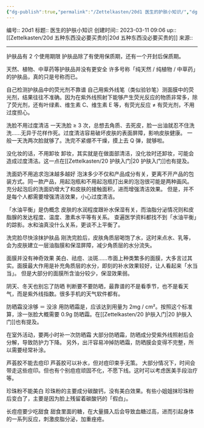 ```yaml
---
{"dg-publish":true,"permalink":"/Zettelkasten/20d1 医生的护肤小知识/","dgPassFrontmatter":true}
---
```


编号:: 20d1
标题:: 医生的护肤小知识
创建时间:: 2023-03-11 09:06
up:: [[Zettelkasten/20d 五种东西没必要买贵的\|20d 五种东西没必要买贵的]]
来源:: 

---
护肤品有 2 个使用期限
护肤品除了有使用保质期，还有一个开封后保质期。

天然、植物、中草药等护肤品并没有更安全
许多号称「纯天然 / 纯植物 / 中草药」的护肤品，真的只是号称而已。

自己检测护肤品中的荧光剂不靠谱
自己用紫外线笔（类似验钞笔）测面膜中的荧光剂，结果往往不准确。因为在紫外线照射下能够产生荧光反应的物质非常多，除了荧光剂，还有叶绿素、维生素 C、维生素 E 等，有荧光反应 ≠ 有荧光剂，不用过度担心。

洗脸不用过度清洁
一天洗脸 ≥ 3 次，总想去角质、去死皮，脸一出油就忍不住洗洗……无异于花样作死。过度清洁容易破坏皮肤的表面屏障，影响皮肤健康。
一般一天洗两次脸就够了。洗完不紧绷不干燥，摸上去 Q 弹，就够啦。

没化妆的话，不用卸妆
卸妆，其实就是在做面部清洁，没化妆时还卸妆，可能会造成过度清洁。这一点在[[Zettelkasten/20 护肤入门\|20 护肤入门]]也有提及。

洗面奶不用追求泡沫越多越好
泡沫多少不仅和产品成分有关，更离不开产品的包装方式。同一款产品，用起泡瓶和不用起泡瓶打出来的泡泡很可能是两种画风。
充分起泡后的洗面奶增大了和皮肤的接触面积，进而增强清洁效果。
但是，并不是每个人都需要增强清洁效果，小心过度清洁。

「水油平衡」是伪概念
皮肤的水润程度跟补水保湿有关，而油脂分泌情况则和皮脂腺的发达程度、温度、激素水平等有关系。
查遍医学资料都找不到「水油平衡」的踪影。水和油真没什么关系，更谈不上平衡了。

洗完脸尽快涂抹护肤品
刚洗完脸后，皮肤角质层喝饱了水，这时来点水、乳等，会为皮肤建立一层油脂膜和保湿屏障，减少角质层的水分流失。

面膜并没有神奇效果
美白、祛痘、淡斑……市面上种类繁多的面膜，大多言过其实。面膜最大作用是补充角质层的水分，即刻的补水效果较好，让人看起来「水当当」。
但是大部分的面膜所含油分较少，保湿效果弱。

阴天、冬天也别忘了防晒
判断要不要防晒，最靠谱的不是看季节，也不是看天气，而是紫外线指数。很多手机的天气软件都有。

防晒霜没涂够 ＝ 没涂
用防晒霜是，应该达到用量为 2mg / cm²。按照这个标准算，涂一张脸大概需要 0.9g 防晒霜。在[[Zettelkasten/20 护肤入门\|20 护肤入门]]也有提及。

在室外活动，要两小时补一次防晒霜
大部分防晒霜，防晒成分受紫外线照射后会分解，导致防护力下降。
另外，出汗容易冲掉防晒霜，防晒膜会变得不完整，所以需要经常补涂。

芦荟胶不能去痘印
芦荟胶可以补水，但对痘印束手无策。
大部分情况下，时间会带走这些痘印。但也有个别痘痘顽固不化，不愿下线。这时可以考虑医美手段治疗等。

珍珠粉不能美白
珍珠粉的主要成分碳酸钙，没有美白效果。有些小姐姐抹珍珠粉后变白了，主要是因为脸上残留着碳酸钙的「假白」。

长痘痘要少吃甜食
甜食里面的糖，在大量摄入后会导致血糖过高，进而引起身体的一系列反应，刺激皮脂分泌，加重痤疮。